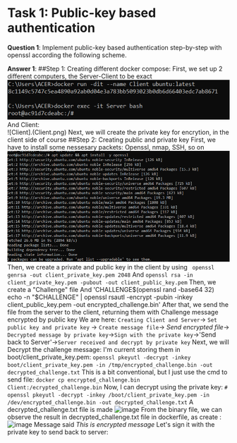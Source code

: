 # Task 1: Public-key based authentication 
**Question 1**: 
Implement public-key based authentication step-by-step with openssl according the following scheme.


**Answer 1**:
##Step 1: Creating different docker compose:
First, we set up 2 different computers, the Server-Client to be exact
![Server](image.png)
And Client:<br>
![Client].(Client.png)
Next, we will create the private key for encrytion, in the client side of course
##Step 2: Creating public and private key 
First, we have to install some nessesary packets: Openssl, nmap, SSH, so on
![Installing](InstallSSL.PNG)
Then, we create a private and public key in the client by using
` openssl genrsa -out client_private_key.pem 2048`
And `openssl rsa -in client_private_key.pem -pubout -out client_public_key.pem`
Then, we create a "Challenge" file
And 'CHALLENGE$(openssl rand -base64 32) echo -n "$CHALLENGE" | openssl rsautl -encrypt -pubin -inkey client_public_key.pem -out encrypted_challenge.bin'
After that, we send the file from the server to the client, returning them with Challenge message encrypted by public key
We are here: `Creating Client and Server`-> `Set public key and private key` -> `Create message file`-> *Send encrypted file*-> `Decrypted message by private key`->`Sign with the private key`->'Send back to Server'->`Server received and decrypt by private key`
Next, we will Decrypt the challenge message:
I'm current storing them in boot/client_private_key.pem:
`openssl pkeyutl -decrypt -inkey boot/client_private_key.pem -in /tmp/encrypted_challenge.bin -out decrypted_challenge.txt`
This is a bit conventional, but I just use the cmd to send file:
`docker cp encrypted_challenge.bin Client:/ecrypted_challenge.bin`
Now, I can decrypt using the private key:
`# openssl pkeyutl -decrypt -inkey /boot/client_private_key.pem -in /dev/encrypted_challenge.bin -out decrypted_challenge.txt`
A decrypted_challenge.txt file is made
![image](https://github.com/user-attachments/assets/b9baf5e7-39f0-4471-87f7-2f0112e48c1d)
From the binary file, we can observe the result in decrypted_challenge.txt file in dockerfile, as create :
![image](https://github.com/user-attachments/assets/6e032612-e89f-41d0-9bc9-d32a80601b74)
Message said *This is encrypted message* 
Let's sign it with the private key to send back to server:



